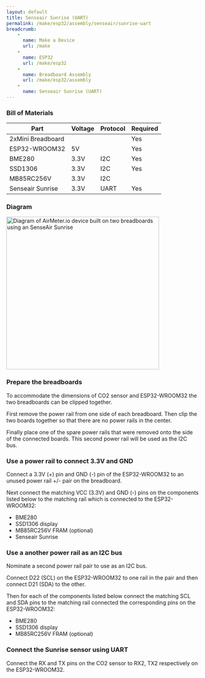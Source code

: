 ```yaml
---
layout: default
title: Senseair Sunrise (UART)
permalink: /make/esp32/assembly/senseair/sunrise-uart
breadcrumb:
    - 
      name: Make a Device
      url: /make
    - 
      name: ESP32
      url: /make/esp32
    -
      name: Breadboard Assembly
      url: /make/esp32/assembly
    - 
      name: Senseair Sunrise (UART)
---
```

### Bill of Materials

|Part|Voltage|Protocol|Required|
|--|--|--|--|
|2xMini Breadboard|||Yes|
|ESP32-WROOM32|5V||Yes|
|BME280|3.3V|I2C|Yes|
|SSD1306|3.3V|I2C|Yes|
|MB85RC256V|3.3V|I2C||
|Senseair Sunrise|3.3V|UART|Yes|


### Diagram

<img src="https://i.ibb.co/B2pkZxP/breadboard-sunrise.png" style="width:auto" height="400" alt="Diagram of AirMeter.io device built on two breadboards using an SenseAir Sunrise"/>


### Prepare the breadboards
To accommodate the dimensions of CO2 sensor and ESP32-WROOM32 the two breadboards can be clipped together. 

First remove the power rail from one side of each breadboard. Then clip the two boards together so that there are no power rails in the center. 

Finally place one of the spare power rails that were removed onto the side of the connected boards. This second power rail will be used as the I2C bus.

### Use a power rail to connect 3.3V and GND
Connect a 3.3V (+) pin and GND (-) pin of the ESP32-WROOM32 to an unused power rail +/- pair on the breadboard. 

Next connect the matching VCC (3.3V) and GND (-) pins on the components listed below to the matching rail which is connected to the ESP32-WROOM32:
- BME280
- SSD1306 display
- MB85RC256V FRAM (optional)
- Senseair Sunrise

### Use a another power rail as an I2C bus
Nominate a second power rail pair to use as an I2C bus. 

Connect D22 (SCL) on the ESP32-WROOM32 to one rail in the pair and then connect D21 (SDA) to the other. 

Then for each of the components listed below connect the matching SCL and SDA pins to the matching rail connected the corresponding pins on the ESP32-WROOM32:
- BME280
- SSD1306 display
- MB85RC256V FRAM (optional) 

### Connect the Sunrise sensor using UART
Connect the RX and TX pins on the CO2 sensor to RX2, TX2 respectively on the ESP32-WROOM32.



